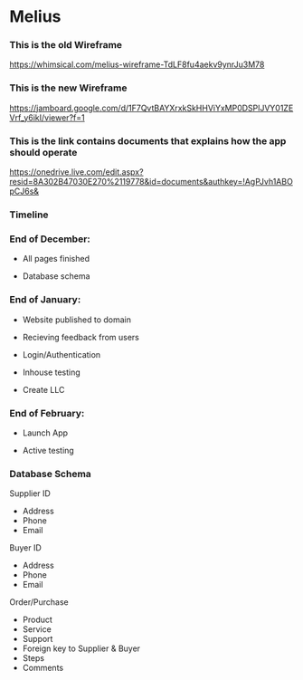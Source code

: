 # Melius

### This is the old Wireframe
https://whimsical.com/melius-wireframe-TdLF8fu4aekv9ynrJu3M78

### This is the new Wireframe
https://jamboard.google.com/d/1F7QvtBAYXrxkSkHHViYxMP0DSPlJVY01ZEVrf_y6ikI/viewer?f=1

### This is the link contains documents that explains how the app should operate
https://onedrive.live.com/edit.aspx?resid=8A302B47030E270%2119778&id=documents&authkey=!AgPJvh1ABOpCJ6s&


### Timeline

### End of December:

* All pages finished

* Database schema

### End of January:

* Website published to domain

* Recieving feedback from users

* Login/Authentication

* Inhouse testing

* Create LLC

### End of February:

* Launch App

* Active testing

### Database Schema


Supplier ID
* Address
* Phone
* Email


Buyer ID
* Address
* Phone
* Email


Order/Purchase
* Product
* Service
* Support
* Foreign key to Supplier & Buyer
* Steps
* Comments
